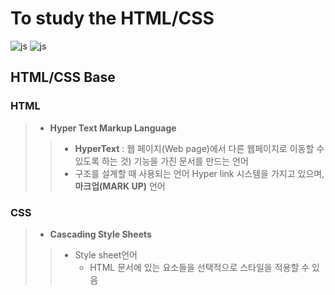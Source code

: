 # To study the HTML/CSS
![js](https://img.shields.io/badge/HTML-F7DF1E?style=for-the-badge&logo=JavaScript&logoColor=white)
![js](https://img.shields.io/badge/CSS-239120?&style=for-the-badge&logo=css3&logoColor=white)

## HTML/CSS Base
### HTML
> + **Hyper Text Markup Language**
> >  + **HyperText** : 웹 페이지(Web page)에서 다른 웹페이지로 이동할 수 있도록 하는 것) 기능을 가진 문서를 만드는 언어
> >  + 구조를 설계할 때 사용되는 언어 Hyper link 시스템을 가지고 있으며, **마크업(MARK UP)** 언어

### CSS
> + **Cascading Style Sheets**
> > + Style sheet언어
> >    - HTML 문서에 있는 요소들을 선택적으로 스타일을 적용할 수 있음

